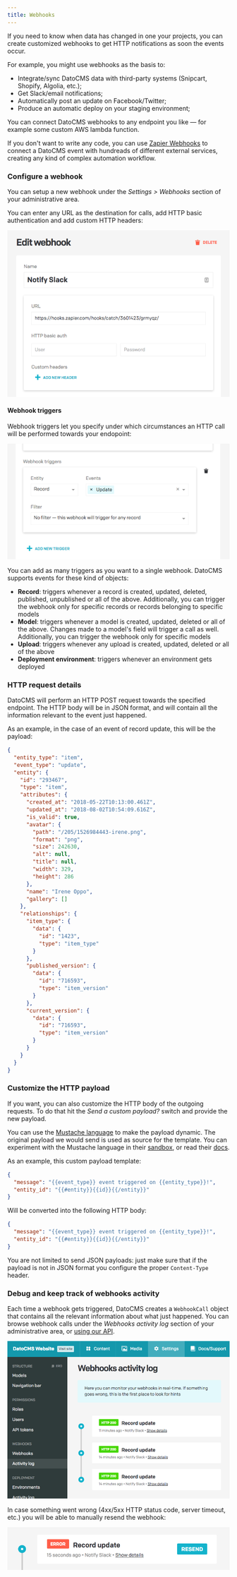 ```yaml
---
title: Webhooks
---
```


If you need to know when data has changed in one your projects, you can create customized webhooks to get HTTP notifications as soon the events occur.

For example, you might use webhooks as the basis to:

- Integrate/sync DatoCMS data with third-party systems (Snipcart, Shopify, Algolia, etc.);
- Get Slack/email notifications;
- Automatically post an update on Facebook/Twitter;
- Produce an automatic deploy on your staging environment;

You can connect DatoCMS webhooks to any endpoint you like — for example some custom AWS lambda function.

If you don't want to write any code, you can use [Zapier Webhooks](https://zapier.com/page/webhooks/) to connect a DatoCMS event with hundreads of different external services, creating any kind of complex automation workflow.

### Configure a webhook

You can setup a new webhook under the _Settings > Webhooks_ section of your administrative area.

You can enter any URL as the destination for calls, add HTTP basic authentication and add custom HTTP headers:

![foo](../images/webhooks/configuration.png)

#### Webhook triggers

Webhook triggers let you specify under which circumstances an HTTP call will be performed towards your endopoint:

![foo](../images/webhooks/triggers.png)

You can add as many triggers as you want to a single webhook. DatoCMS supports events for these kind of objects:

- **Record**: triggers whenever a record is created, updated, deleted, published, unpublished or all of the above. Additionally, you can trigger the webhook only for specific records or records belonging to specific models
- **Model**: triggers whenever a model is created, updated, deleted or all of the above. Changes made to a model's field will trigger a call as well. Additionally, you can trigger the webhook only for specific models
- **Upload**: triggers whenever any upload is created, updated, deleted or all of the above
- **Deployment environment**: triggers whenever an environment gets deployed

### HTTP request details

DatoCMS will perform an HTTP POST request towards the specified endpoint. The HTTP body will be in JSON format, and will contain all the information relevant to the event just happened.

As an example, in the case of an event of record update, this will be the payload:

```JSON
{
  "entity_type": "item",
  "event_type": "update",
  "entity": {
    "id": "293467",
    "type": "item",
    "attributes": {
      "created_at": "2018-05-22T10:13:00.461Z",
      "updated_at": "2018-08-02T10:54:09.616Z",
      "is_valid": true,
      "avatar": {
        "path": "/205/1526984443-irene.png",
        "format": "png",
        "size": 242630,
        "alt": null,
        "title": null,
        "width": 329,
        "height": 286
      },
      "name": "Irene Oppo",
      "gallery": []
    },
    "relationships": {
      "item_type": {
        "data": {
          "id": "1423",
          "type": "item_type"
        }
      },
      "published_version": {
        "data": {
          "id": "716593",
          "type": "item_version"
        }
      },
      "current_version": {
        "data": {
          "id": "716593",
          "type": "item_version"
        }
      }
    }
  }
}
```

### Customize the HTTP payload

If you want, you can also customize the HTTP body of the outgoing requests. To do that hit the *Send a custom payload?* switch and provide the new payload.

You can use the [Mustache language](https://mustache.github.io/) to make the payload dynamic. The original payload we would send is used as source for the template.
You can experiment with the Mustache language in their [sandbox](https://mustache.github.io/#demo), or read their [docs](https://mustache.github.io/mustache.5.html).

As an example, this custom payload template:

```json
{
  "message": "{{event_type}} event triggered on {{entity_type}}!",
  "entity_id": "{{#entity}}{{id}}{{/entity}}"
}
```

Will be converted into the following HTTP body:

```json
{
  "message": "{{event_type}} event triggered on {{entity_type}}!",
  "entity_id": "{{#entity}}{{id}}{{/entity}}"
}
```

You are not limited to send JSON payloads: just make sure that if the payload is not in JSON format you configure the proper `Content-Type` header.


### Debug and keep track of webhooks activity

Each time a webhook gets triggered, DatoCMS creates a `WebhookCall` object that contains all the relevant information about what just happened. You can browse webhook calls under the _Webhooks activity log_ section of your administrative area, or [using our API](https://www.datocms.com/content-management-api/#webhook_call-0).

![foo](../images/webhooks/activity.png)

In case something went wrong (4xx/5xx HTTP status code, server timeout, etc.) you will be able to manually resend the webhook:

![foo](../images/webhooks/resend.png)
